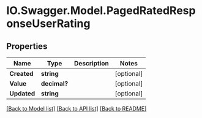 # IO.Swagger.Model.PagedRatedResponseUserRating
## Properties

Name | Type | Description | Notes
------------ | ------------- | ------------- | -------------
**Created** | **string** |  | [optional] 
**Value** | **decimal?** |  | [optional] 
**Updated** | **string** |  | [optional] 

[[Back to Model list]](../README.md#documentation-for-models) [[Back to API list]](../README.md#documentation-for-api-endpoints) [[Back to README]](../README.md)

